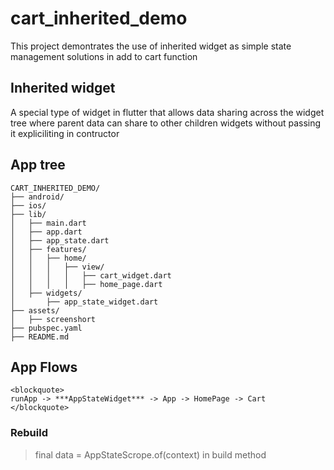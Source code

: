 # cart_inherited_demo

This project demontrates the use of inherited widget as simple state management solutions in add to cart function 

## Inherited widget
A special type of widget in flutter that allows data sharing across the widget tree where parent data can share to other children widgets without passing it expliciliting in contructor


## App tree
```
CART_INHERITED_DEMO/
├── android/
├── ios/
├── lib/
│   ├── main.dart
│   ├── app.dart
│   ├── app_state.dart
│   ├── features/
│   │   ├── home/
│   │   │   ├── view/
│   │   │   │   ├── cart_widget.dart
│   │   │   │   ├── home_page.dart
│   ├── widgets/
│       ├── app_state_widget.dart
├── assets/
│   ├── screenshort
├── pubspec.yaml
├── README.md
```

## App Flows
```
<blockquote>
runApp -> ***AppStateWidget*** -> App -> HomePage -> Cart
</blockquote>
```

### Rebuild 
<blockquote>final data = AppStateScrope.of(context) in build method</blockquote>
